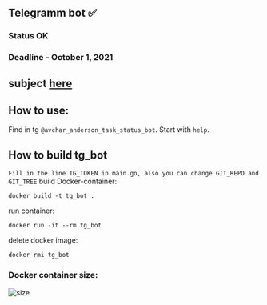 ## Telegramm bot ✅ 
### Status OK
### Deadline - October 1, 2021
## subject [here](./subject.md)

## How to use:
Find in tg ```@avchar_anderson_task_status_bot```. Start with ```help```.

## How to build tg_bot
```Fill in the line TG_TOKEN in main.go, also you can change GIT_REPO and GIT_TREE```
build Docker-container:
```
docker build -t tg_bot .
```
run container:
```
docker run -it --rm tg_bot
```
delete docker image:
```
docker rmi tg_bot
```

### Docker container size:
![size](./goApp/size.png)
